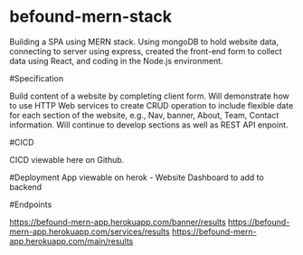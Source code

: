 # befound-mern-stack

Building a SPA using MERN stack. Using mongoDB to hold website data, connecting to server using express, created the front-end form to collect data using React, and coding in the Node.js environment. 

#Specification

Build content of a website by completing client form.  Will demonstrate how to use HTTP Web services to create CRUD operation to include flexible date for each section of the website, e.g., Nav, banner, About, Team, Contact information.  Will continue to develop sections as well as REST API enpoint.  

#CICD

CICD viewable here on Github.  

#Deployment
App viewable on herok - Website Dashboard to add to backend

#Endpoints

https://befound-mern-app.herokuapp.com/banner/results
https://befound-mern-app.herokuapp.com/services/results
https://befound-mern-app.herokuapp.com/main/results


